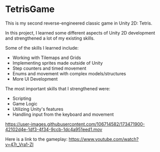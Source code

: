 # TetrisGame

This is my second reverse-engineered classic game in Unity 2D: Tetris.

In this project, I learned some different aspects of Unity 2D development and strengthened a lot of my existing skills. 

Some of the skills I learned include:
-  Working with Tilemaps and Grids
-  Implementing sprites made outside of Unity
-  Step counters and timed movement
-  Enums and movement with complex models/structures
-  More UI Development

The most important skills that I strengthened were:
- Scripting
- Game Logic
- Utilizing Unity's features
- Handling input from the keyboard and movement

https://user-images.githubusercontent.com/106714582/173471900-42102d4e-1df3-4f34-9ccb-1dc4a951eed1.mov

Here is a link to the gameplay: https://www.youtube.com/watch?v=47r_Vra1-ZI
